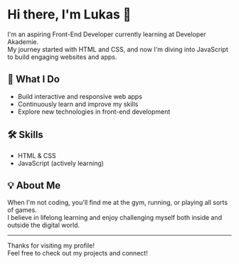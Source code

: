 # Hi there, I'm Lukas 👋

I'm an aspiring Front-End Developer currently learning at Developer Akademie.  
My journey started with HTML and CSS, and now I'm diving into JavaScript to build engaging websites and apps.

## 🚀 What I Do
- Build interactive and responsive web apps
- Continuously learn and improve my skills
- Explore new technologies in front-end development

## 🛠️ Skills
- HTML & CSS
- JavaScript (actively learning)

## 💡 About Me
When I'm not coding, you'll find me at the gym, running, or playing all sorts of games.  
I believe in lifelong learning and enjoy challenging myself both inside and outside the digital world.

<!-- Social Links (Add yours below if you want!) -->
<!-- [LinkedIn](#) • [Twitter](#) • [Personal Website](#) -->

---

Thanks for visiting my profile!  
Feel free to check out my projects and connect!

